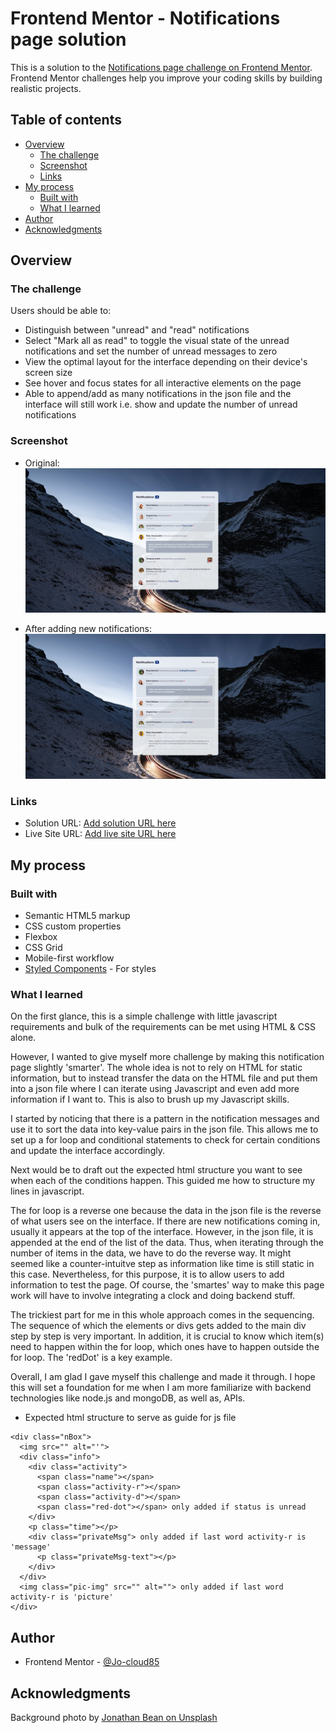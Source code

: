 # Frontend Mentor - Notifications page solution

This is a solution to the [Notifications page challenge on Frontend Mentor](https://www.frontendmentor.io/challenges/notifications-page-DqK5QAmKbC). Frontend Mentor challenges help you improve your coding skills by building realistic projects.

## Table of contents

- [Overview](#overview)
  - [The challenge](#the-challenge)
  - [Screenshot](#screenshot)
  - [Links](#links)
- [My process](#my-process)
  - [Built with](#built-with)
  - [What I learned](#what-i-learned)
- [Author](#author)
- [Acknowledgments](#acknowledgments)

## Overview

### The challenge

Users should be able to:

- Distinguish between "unread" and "read" notifications
- Select "Mark all as read" to toggle the visual state of the unread notifications and set the number of unread messages to zero
- View the optimal layout for the interface depending on their device's screen size
- See hover and focus states for all interactive elements on the page
- Able to append/add as many notifications in the json file and the interface will still work i.e. show and update the number of unread notifications

### Screenshot

- Original: ![./assets/images/original.png](./assets/images/original.png)

- After adding new notifications: ![./assets/images/after.png](./assets/images/after.png)

### Links

- Solution URL: [Add solution URL here](https://your-solution-url.com)
- Live Site URL: [Add live site URL here](https://your-live-site-url.com)

## My process

### Built with

- Semantic HTML5 markup
- CSS custom properties
- Flexbox
- CSS Grid
- Mobile-first workflow
- [Styled Components](https://styled-components.com/) - For styles

### What I learned

On the first glance, this is a simple challenge with little javascript requirements and bulk of the requirements can be met using HTML & CSS alone.

However, I wanted to give myself more challenge by making this notification page slightly 'smarter'. The whole idea is not to rely on HTML for static information, but to instead transfer the data on the HTML file and put them into a json file where I can iterate using Javascript and even add more information if I want to. This is also to brush up my Javascript skills.

I started by noticing that there is a pattern in the notification messages and use it to sort the data into key-value pairs in the json file. This allows me to set up a for loop and conditional statements to check for certain conditions and update the interface accordingly.

Next would be to draft out the expected html structure you want to see when each of the conditions happen. This guided me how to structure my lines in javascript.

The for loop is a reverse one because the data in the json file is the reverse of what users see on the interface. If there are new notifications coming in, usually it appears at the top of the interface. However, in the json file, it is appended at the end of the list of the data. Thus, when iterating through the number of items in the data, we have to do the reverse way. It might seemed like a counter-intuitve step as information like time is still static in this case. Nevertheless, for this purpose, it is to allow users to add information to test the page. Of course, the 'smartes' way to make this page work will have to involve integrating a clock and doing backend stuff.

The trickiest part for me in this whole approach comes in the sequencing. The sequence of which the elements or divs gets added to the main div step by step is very important. In addition, it is crucial to know which item(s) need to happen within the for loop, which ones have to happen outside the for loop. The 'redDot' is a key example.

Overall, I am glad I gave myself this challenge and made it through. I hope this will set a foundation for me when I am more familiarize with backend technologies like node.js and mongoDB, as well as, APIs.

- Expected html structure to serve as guide for js file
```
<div class="nBox">
  <img src="" alt="'">
  <div class="info">
    <div class="activity">
      <span class="name"></span>
      <span class="activity-r"></span>
      <span class="activity-d"></span>
      <span class="red-dot"></span> only added if status is unread
    </div>
    <p class="time"></p>
    <div class="privateMsg"> only added if last word activity-r is 'message'
      <p class="privateMsg-text"></p>
    </div>
  </div>
  <img class="pic-img" src="" alt=""> only added if last word activity-r is 'picture'
</div>
```

## Author

- Frontend Mentor - [@Jo-cloud85](https://www.frontendmentor.io/profile/Jo-cloud85)

## Acknowledgments

Background photo by [Jonathan Bean on Unsplash](https://unsplash.com/photos/sbZU1j31ggE)
